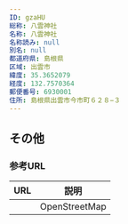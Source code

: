 ```yaml
---
ID: gzaHU
総称: 八雲神社
名称: 八雲神社
名称読み: null
別名: null
都道府県: 島根県
区域: 出雲市
緯度: 35.3652079
経度: 132.7570364
郵便番号: 6930001
住所: 島根県出雲市今市町６２８−３
---
```


## その他

### 参考URL

| URL | 説明          |
| --- | ------------- |
|     | OpenStreetMap |
